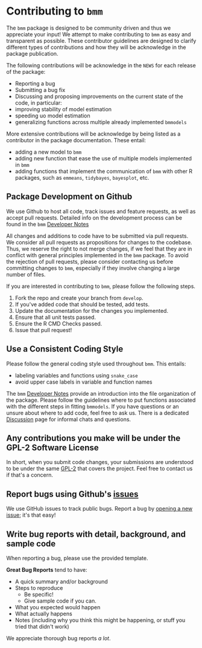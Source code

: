 # Contributing to `bmm`

The `bmm` package is designed to be community driven and thus we appreciate your input! We attempt to make contributing to `bmm` as easy and transparent as possible. These contributor guidelines are designed to clarify different types of contributions and how they will be acknowledge in the package publication.

The following contributions will be acknowledge in the `NEWS` for each release of the package:

-   Reporting a bug
-   Submitting a bug fix
-   Discussing and proposing improvements on the current state of the code, in particular:
-   improving stability of model estimation
-   speeding uo model estimation
-   generalizing functions across multiple already implemented `bmmodels`

More extensive contributions will be acknowledge by being listed as a contributor in the package documentation. These entail:

-   adding a new model to `bmm`
-   adding new function that ease the use of multiple models implemented in `bmm`
-   adding functions that implement the communication of `bmm` with other R packages, such as `emmeans`, `tidybayes`, `bayesplot`, etc.

## Package Development on Github

We use Github to host all code, track issues and feature requests, as well as accept pull requests. Detailed info on the development process can be found in the `bmm` [Developer Notes](https://venpopov.github.io/bmm/dev/dev-notes/index.html)

All changes and additions to code have to be submitted via pull requests. We consider all pull requests as propositions for changes to the codebase. Thus, we reserve the right to not merge changes, if we feel that they are in conflict with general principles implemented in the `bmm` package. To avoid the rejection of pull requests, please consider contacting us before committing changes to `bmm`, especially if they involve changing a large number of files.

If you are interested in contributing to `bmm`, please follow the following steps.

1.  Fork the repo and create your branch from `develop`.
2.  If you've added code that should be tested, add tests.
3.  Update the documentation for the changes you implemented.
4.  Ensure that all unit tests passed.
5.  Ensure the R CMD Checks passed.
6.  Issue that pull request!

## Use a Consistent Coding Style

Please follow the general coding style used throughout `bmm`. This entails:

- labeling variables and functions using `snake_case`
- avoid upper case labels in variable and function names

The `bmm` [Developer Notes](https://venpopov.github.io/bmm/dev/dev-notes/index.html) provide an introduction into the file organization of the package. Please follow the guidelines where to put functions associated with the different steps in fitting `bmmodels`. If you have questions or an unsure about where to add code, feel free to ask us. There is a dedicated [Discussion](https://github.com/venpopov/bmm/discussions) page for informal chats and questions.

## Any contributions you make will be under the GPL-2 Software License

In short, when you submit code changes, your submissions are understood to be under the same [GPL-2](https://choosealicense.com/licenses/gpl-2.0/) that covers the project. Feel free to contact us if that's a concern.

## Report bugs using Github's [issues](https://github.com/venpopov/bmm/issues)

We use GitHub issues to track public bugs. Report a bug by [opening a new issue](https://github.com/venpopov/bmm/issues); it's that easy!

## Write bug reports with detail, background, and sample code

When reporting a bug, please use the provided template.

**Great Bug Reports** tend to have:

-   A quick summary and/or background
-   Steps to reproduce
    -   Be specific!
    -   Give sample code if you can.
-   What you expected would happen
-   What actually happens
-   Notes (including why you think this might be happening, or stuff you tried that didn't work)

We appreciate thorough bug reports *a lot*.
